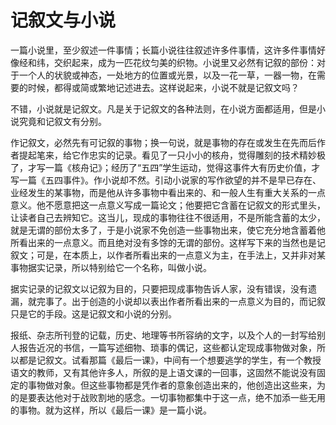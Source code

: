# 记叙文与小说

一篇小说里，至少叙述一件事情；长篇小说往往叙述许多件事情，这许多件事情好像经和纬，交织起来，成为一匹花纹匀美的织物。小说里又必然有记叙的部份：对于一个人的状貌或神态，一处地方的位置或光景，以及一花一草，一器一物，在需要的时候，都得或简或繁地记述进去。这样说起来，小说不就是记叙文吗？

不错，小说就是记叙文。凡是关于记叙文的各种法则，在小说方面都适用，但是小说究竟和记叙文有分别。

作记叙文，必然先有可记叙的事物；换一句说，就是事物的存在或发生在先而后作者提起笔来，给它作忠实的记录。看见了一只小小的核舟，觉得雕刻的技术精妙极了，才写一篇《核舟记》；经历了“五四”学生运动，觉得这事件大有历史价值，才写一篇《五四事件》。作小说却不然。引动小说家的写作欲望的并不是早已存在、业经发生的某事物，而是他从许多事物中看出来的、和一般人生有重大关系的一点意义。他不愿意把这一点意义写成一篇论文；他要把它含蓄在记叙文的形式里头，让读者自己去辨知它。这当儿，现成的事物往往不很适用，不是所能含蓄的太少，就是无谓的部份太多了，于是小说家不免创造一些事物出来，使它充分地含蓄着他所看出来的一点意义。而且绝对没有多馀的无谓的部份。这样写下来的当然也是记叙文；可是，在本质上，以作者所看出来的一点意义为主，在手法上，又并非对某事物据实记录，所以特别给它一个名称，叫做小说。

据实记录的记叙文以记叙为目的，只要把现成事物告诉人家，没有错误，没有遗漏，就完事了。出于创造的小说却以表出作者所看出来的一点意义为目的，而记叙只是它的手段。这是记叙文和小说的分别。

报纸、杂志所刊登的记载，历史、地理等书所容纳的文字，以及个人的一封写给别人报告近况的书信，一篇写述细物、琐事的偶记，这些都认定现成事物做对象，所以都是记叙文。试看那篇《最后一课》，中间有一个想要逃学的学生，有一个教授语文的教师，又有其他许多人，所叙的是上语文课的一回事，这固然不能说没有固定的事物做对象。但这些事物都是凭作者的意象创造出来的，他创造出这些来，为的是要表达他对于战败割地的感念。一切事物都集中于这一点，绝不加添一些无用的事物。就为这样，所以《最后一课》是一篇小说。